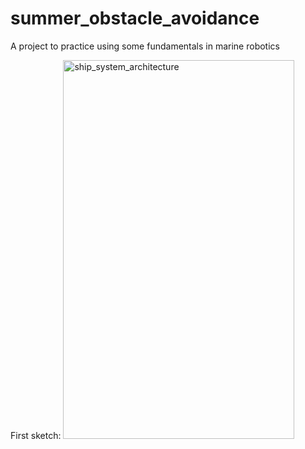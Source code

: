 # summer_obstacle_avoidance
A project to practice using some fundamentals in marine robotics


First sketch:
<img width="370" height="606" alt="ship_system_architecture" src="https://github.com/user-attachments/assets/2a5649a0-e45d-4fe7-81ab-ae19a6438a41" />
